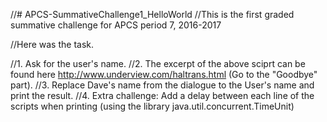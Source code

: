 //# APCS-SummativeChallenge1_HelloWorld
//This is the first graded summative challenge for APCS period 7, 2016-2017

//Here was the task.

//1. Ask for the user's name.
//2. The excerpt of the above sciprt can be found here http://www.underview.com/haltrans.html (Go to the "Goodbye" part).
//3. Replace Dave's name from the dialogue to the User's name and print the result.
//4. Extra challenge: Add a delay between each line of the scripts when printing (using the library java.util.concurrent.TimeUnit)
